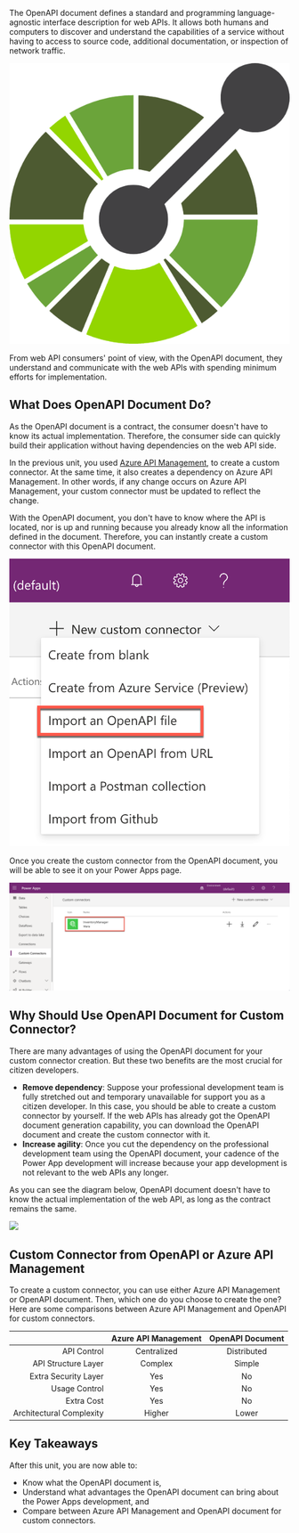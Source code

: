 The OpenAPI document defines a standard and programming language-agnostic interface description for web APIs. It allows both humans and computers to discover and understand the capabilities of a service without having to access to source code, additional documentation, or inspection of network traffic.

![OpenAPI][image-01]

From web API consumers' point of view, with the OpenAPI document, they understand and communicate with the web APIs with spending minimum efforts for implementation.


## What Does OpenAPI Document Do? ##

As the OpenAPI document is a contract, the consumer doesn't have to know its actual implementation. Therefore, the consumer side can quickly build their application without having dependencies on the web API side.

In the previous unit, you used [Azure API Management][az apim], to create a custom connector. At the same time, it also creates a dependency on Azure API Management. In other words, if any change occurs on Azure API Management, your custom connector must be updated to reflect the change.

With the OpenAPI document, you don't have to know where the API is located, nor is up and running because you already know all the information defined in the document. Therefore, you can instantly create a custom connector with this OpenAPI document.

![Many Ways Creating Custom Connector][image-02]

Once you create the custom connector from the OpenAPI document, you will be able to see it on your Power Apps page.

![Custom Connector on Power Apps Page][image-03]


## Why Should Use OpenAPI Document for Custom Connector? ##

There are many advantages of using the OpenAPI document for your custom connector creation. But these two benefits are the most crucial for citizen developers.

* **Remove dependency**: Suppose your professional development team is fully stretched out and temporary unavailable for support you as a citizen developer. In this case, you should be able to create a custom connector by yourself. If the web APIs has already got the OpenAPI document generation capability, you can download the OpenAPI document and create the custom connector with it.
* **Increase agility**: Once you cut the dependency on the professional development team using the OpenAPI document, your cadence of the Power App development will increase because your app development is not relevant to the web APIs any longer.

As you can see the diagram below, OpenAPI document doesn't have to know the actual implementation of the web API, as long as the contract remains the same.

![][image-04]


## Custom Connector from OpenAPI or Azure API Management ##

To create a custom connector, you can use either Azure API Management or OpenAPI document. Then, which one do you choose to create the one? Here are some comparisons between Azure API Management and OpenAPI for custom connectors.

|     | Azure API Management | OpenAPI Document |
| ---:|:---:|:---:|
| API Control | Centralized | Distributed |
| API Structure Layer | Complex | Simple |
| Extra Security Layer | Yes | No |
| Usage Control | Yes | No |
| Extra Cost | Yes | No |
| Architectural Complexity | Higher | Lower |


## Key Takeaways ##

After this unit, you are now able to:

* Know what the OpenAPI document is,
* Understand what advantages the OpenAPI document can bring about the Power Apps development, and
* Compare between Azure API Management and OpenAPI document for custom connectors.


[image-01]: ../media/04-what-is-openapi-and-why-should-use-it-01.png
[image-02]: ../media/04-what-is-openapi-and-why-should-use-it-02.png
[image-03]: ../media/04-what-is-openapi-and-why-should-use-it-03.png
[image-04]: ../media/04-what-is-openapi-and-why-should-use-it-04.png

[az apim]: https://docs.microsoft.com/azure/api-management/api-management-key-concepts

[pa]: https://powerapps.microsoft.com/

